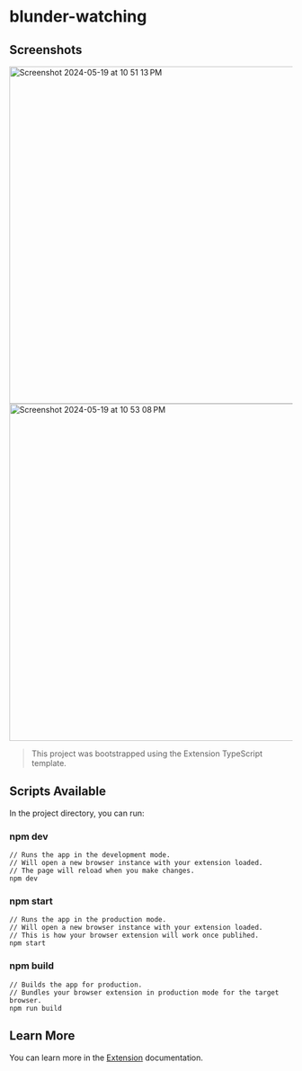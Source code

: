 # blunder-watching

## Screenshots
<img width="600" alt="Screenshot 2024-05-19 at 10 51 13 PM" src="https://github.com/selmetwa/blunder-watching/assets/46908343/264d241b-b97a-4164-9965-85d4eaaab739">
<img width="600" alt="Screenshot 2024-05-19 at 10 53 08 PM" src="https://github.com/selmetwa/blunder-watching/assets/46908343/62d61ee1-deea-44c9-b369-dfbb3b951c89">

> This project was bootstrapped using the Extension TypeScript template.

## Scripts Available

In the project directory, you can run:

### npm dev

```
// Runs the app in the development mode.
// Will open a new browser instance with your extension loaded.
// The page will reload when you make changes.
npm dev
```

### npm start

```
// Runs the app in the production mode.
// Will open a new browser instance with your extension loaded.
// This is how your browser extension will work once publihed.
npm start
```

### npm build

```
// Builds the app for production.
// Bundles your browser extension in production mode for the target browser.
npm run build
```

## Learn More

You can learn more in the [Extension](https://extension.js.org) documentation.
